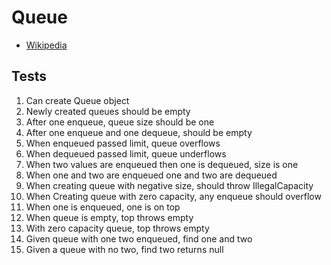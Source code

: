 # Queue

- [Wikipedia](https://en.wikipedia.org/wiki/Queue_(abstract_data_type))

## Tests

1. Can create Queue object
2. Newly created queues should be empty
3. After one enqueue, queue size should be one
4. After one enqueue and one dequeue, should be empty
5. When enqueued passed limit, queue overflows
6. When dequeued passed limit, queue underflows
7. When two values are enqueued then one is dequeued, size is one
9. When one and two are enqueued one and two are dequeued
10. When creating queue with negative size, should throw IllegalCapacity
11. When Creating queue with zero capacity, any enqueue should overflow
12. When one is enqueued, one is on top
13. When queue is empty, top throws empty
14. With zero capacity queue, top throws empty
15. Given queue with one two enqueued, find one and two
16. Given a queue with no two, find two returns null
